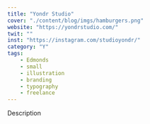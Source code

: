 ```yaml
---
title: "Yondr Studio"
cover: "./content/blog/imgs/hamburgers.png"
website: "https://yondrstudio.com/"
twit: ""
inst: "https://instagram.com/studioyondr/"
category: "Y"
tags:
    - Edmonds
    - small
    - illustration
    - branding
    - typography
    - freelance
---
```


Description
